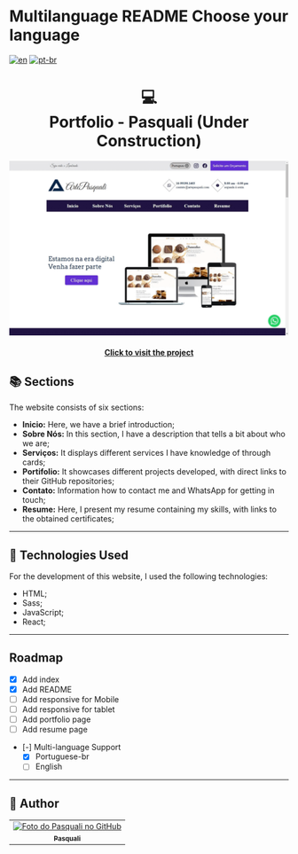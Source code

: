 # Multilanguage README Choose your language

[![en](https://img.shields.io/badge/lang-en-red.svg)](https://github.com/PasqualiRafael/ArtePasquali/blob/main/README.en.md) [![pt-br](https://img.shields.io/badge/lang-pt--br-green.svg)](https://github.com/PasqualiRafael/ArtePasquali)

<h1 align="center">
  💻<br>Portfolio - Pasquali (Under Construction)
</h1>

![Final project result](assets/img/preview/preview.png)

<h4 align="center"><a href="https://www.artepasquali.com">Click to visit the project</a></h4>

## 📚 Sections

The website consists of six sections:

-   **Inicio:** Here, we have a brief introduction;
-   **Sobre Nós:** In this section, I have a description that tells a bit about who we are;
-   **Serviços:** It displays different services I have knowledge of through cards;
-   **Portifolio:** It showcases different projects developed, with direct links to their GitHub repositories;
-   **Contato:** Information how to contact me and WhatsApp for getting in touch;
-   **Resume:** Here, I present my resume containing my skills, with links to the obtained certificates;

---

## 💼 Technologies Used

For the development of this website, I used the following technologies:

-   HTML;
-   Sass;
-   JavaScript;
-   React;

---

## Roadmap

-   [x] Add index
-   [x] Add README
-   [ ] Add responsive for Mobile
-   [ ] Add responsive for tablet
-   [ ] Add portfolio page
-   [ ] Add resume page
-   [-] Multi-language Support
    -   [x] Portuguese-br
    -   [ ] English

---

<h2>🦄 Author</h2>

<table>
  <tr>
    <td align="center">
      <a href="https://github.com/PasqualiRafael">
        <img src="https://avatars.githubusercontent.com/u/71941629?v=4" width="100px;" alt="Foto do Pasquali no GitHub"/><br>
        <sub>
          <b>Pasquali</b>
        </sub>
      </a>
    </td>
  </tr>
</table>
